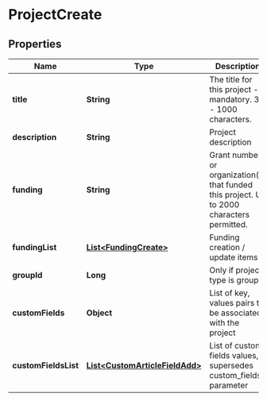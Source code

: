 
# ProjectCreate

## Properties
Name | Type | Description | Notes
------------ | ------------- | ------------- | -------------
**title** | **String** | The title for this project - mandatory. 3 - 1000 characters. | 
**description** | **String** | Project description |  [optional]
**funding** | **String** | Grant number or organization(s) that funded this project. Up to 2000 characters permitted. |  [optional]
**fundingList** | [**List&lt;FundingCreate&gt;**](FundingCreate.md) | Funding creation / update items |  [optional]
**groupId** | **Long** | Only if project type is group. |  [optional]
**customFields** | **Object** | List of key, values pairs to be associated with the project |  [optional]
**customFieldsList** | [**List&lt;CustomArticleFieldAdd&gt;**](CustomArticleFieldAdd.md) | List of custom fields values, supersedes custom_fields parameter |  [optional]



